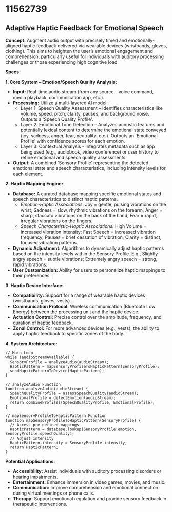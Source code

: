 # 11562739

## Adaptive Haptic Feedback for Emotional Speech

**Concept:** Augment audio output with precisely timed and emotionally-aligned haptic feedback delivered via wearable devices (wristbands, gloves, clothing). This aims to heighten the user’s emotional engagement and comprehension, particularly useful for individuals with auditory processing challenges or those experiencing high cognitive load.

**Specs:**

**1. Core System – Emotion/Speech Quality Analysis:**

*   **Input:** Real-time audio stream (from any source – voice command, media playback, communication app, etc.).
*   **Processing:** Utilize a multi-layered AI model:
    *   Layer 1: Speech Quality Assessment – Identifies characteristics like volume, speed, pitch, clarity, pauses, and background noise. Outputs a 'Speech Quality Profile'.
    *   Layer 2: Emotional Tone Detection – Analyzes acoustic features and potentially lexical content to determine the emotional state conveyed (joy, sadness, anger, fear, neutrality, etc.). Outputs an 'Emotional Profile' with confidence scores for each emotion.
    *   Layer 3: Contextual Analysis - Integrates metadata such as app being used (e.g., audiobook, video conference) or user history to refine emotional and speech quality assessments.
*   **Output:** A combined ‘Sensory Profile’ representing the detected emotional state and speech characteristics, including intensity levels for each element.

**2. Haptic Mapping Engine:**

*   **Database:** A curated database mapping specific emotional states and speech characteristics to distinct haptic patterns.
    *   *Emotion-Haptic Associations:* Joy = gentle, pulsing vibrations on the wrist; Sadness = slow, rhythmic vibrations on the forearm; Anger = sharp, staccato vibrations on the back of the hand; Fear = rapid, irregular vibrations on the fingers.
    *   *Speech Characteristic-Haptic Associations:* High Volume = increased vibration intensity; Fast Speech = increased vibration frequency; Pauses = brief cessation of vibration; Clarity = distinct, focused vibration patterns.
*   **Dynamic Adjustment:** Algorithms to dynamically adjust haptic patterns based on the intensity levels within the Sensory Profile. E.g., Slightly angry speech = subtle vibrations; Extremely angry speech = strong, rapid vibrations.
*   **User Customization:**  Ability for users to personalize haptic mappings to their preferences.

**3. Haptic Device Interface:**

*   **Compatibility:** Support for a range of wearable haptic devices (wristbands, gloves, vests).
*   **Communication Protocol:** Wireless communication (Bluetooth Low Energy) between the processing unit and the haptic device.
*   **Actuation Control:** Precise control over the amplitude, frequency, and duration of haptic feedback.
*   **Zonal Control:**  For more advanced devices (e.g., vests), the ability to apply haptic feedback to specific zones of the body.

**4. System Architecture:**

```pseudocode
// Main Loop
while (audioStreamAvailable) {
  SensoryProfile = analyzeAudio(audioStream);
  HapticPattern = mapSensoryProfileToHapticPattern(SensoryProfile);
  sendHapticPatternToDevice(HapticPattern);
}

// analyzeAudio Function
function analyzeAudio(audioStream) {
  SpeechQualityProfile = assessSpeechQuality(audioStream);
  EmotionalProfile = detectEmotion(audioStream);
  return combineProfiles(SpeechQualityProfile, EmotionalProfile);
}

// mapSensoryProfileToHapticPattern Function
function mapSensoryProfileToHapticPattern(SensoryProfile) {
  // Access pre-defined mappings
  HapticPattern = database.lookup(SensoryProfile.emotion, SensoryProfile.speechQuality);
  // Adjust intensity
  HapticPattern.intensity = SensoryProfile.intensity;
  return HapticPattern;
}
```

**Potential Applications:**

*   **Accessibility:** Assist individuals with auditory processing disorders or hearing impairments.
*   **Entertainment:** Enhance immersion in video games, movies, and music.
*   **Communication:** Improve comprehension and emotional connection during virtual meetings or phone calls.
*   **Therapy:** Support emotional regulation and provide sensory feedback in therapeutic interventions.